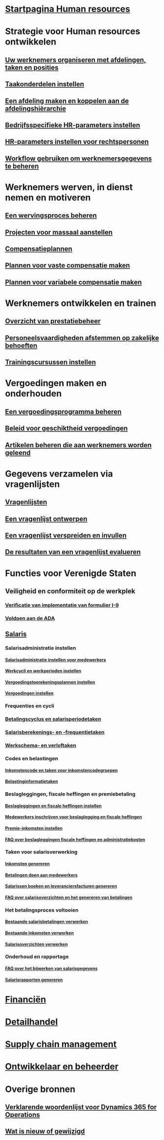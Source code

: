 # [Startpagina Human resources](index.md)
# Strategie voor Human resources ontwikkelen
## [Uw werknemers organiseren met afdelingen, taken en posities](departments-jobs-positions.md)
## [Taakonderdelen instellen](create-job.md)
## [Een afdeling maken en koppelen aan de afdelingshiërarchie](create-department-add-department-hierarchy.md)
## [Bedrijfsspecifieke HR-parameters instellen](set-up-company-specific-hr-parameters.md)
## [HR-parameters instellen voor rechtspersonen](set-up-hr-parameters-across-legal-entities.md)
## [Workflow gebruiken om werknemersgegevens te beheren](workflow-manage-employee-information.md)
# Werknemers werven, in dienst nemen en motiveren
## [Een wervingsproces beheren](manage-recruiting-process.md)
## [Projecten voor massaal aanstellen](mass-hire-projects.md)
## [Compensatieplannen](compensation-plans.md)
## [Plannen voor vaste compensatie maken](create-fixed-compensation-plans.md)
## [Plannen voor variabele compensatie maken](create-variable-compensation-plans.md)
# Werknemers ontwikkelen en trainen
## [Overzicht van prestatiebeheer](performance-management-overview.md)
## [Personeelsvaardigheden afstemmen op zakelijke behoeften](skills.md)
## [Trainingscursussen instellen](courses.md)
# Vergoedingen maken en onderhouden
## [Een vergoedingsprogramma beheren](manage-benefit-program.md)
## [Beleid voor geschiktheid vergoedingen](benefit-eligibility-policies.md)
## [Artikelen beheren die aan werknemers worden geleend](loan-items.md)
# Gegevens verzamelen via vragenlijsten
## [Vragenlijsten](questionnaires.md)
## [Een vragenlijst ontwerpen](design-questionnaires.md)
## [Een vragenlijst verspreiden en invullen](distribute-questionnaires.md)
## [De resultaten van een vragenlijst evalueren](evaluate-questionnaire-results.md)
# Functies voor Verenigde Staten
## Veiligheid en conformiteit op de werkplek
### [Verificatie van implementatie van formulier I-9](localizations/noam-usa-form-i-9-verification.md)
### [Voldoen aan de ADA](localizations/noam-usa-comply-ada.md)
## [Salaris](localizations/noam-usa-payroll.md)
### Salarisadministratie instellen
#### [Salarisadministratie instellen voor medewerkers](localizations/noam-usa-worker-position-payroll-tasks.md)
#### [Werkcycli en werkperioden instellen](localizations/noam-usa-work-cycle-work-period-tasks.md)
#### [Vergoedingstoerekeningsplannen instellen ](localizations/noam-usa-benefit-accrual-plan-tasks.md)
#### [Vergoedingen instellen](localizations/noam-usa-benefit-set-up-tasks.md)
### Frequenties en cycli
### [Betalingscyclus en salarisperiodetaken](localizations/noam-usa-pay-cycle-pay-period-tasks-sample.md)
### [Salarisberekenings- en -frequentietaken](localizations/noam-usa-payroll-calculation-frequencies-tasks.md)
### [Werkschema- en verloftaken](localizations/noam-usa-work-schedule-leave-tasks.md)
### Codes en belastingen
#### [Inkomstencode en taken voor inkomstencodegroepen](localizations/noam-usa-earning-code-group-tasks.md)
#### [Belastinginformatietaken](localizations/noam-usa-tax-information-tasks.md)
### Beslagleggingen, fiscale heffingen en premiebetaling
#### [Beslagleggingen en fiscale heffingen instellen](localizations/noam-usa-garnishment-tax-levy-set-up-tasks.md)
#### [Medewerkers inschrijven voor beslaglegging en fiscale heffingen](localizations/noam-usa-garnishment-tax-levy-enrollment-tasks.md)
#### [Premie-inkomsten instellen ](localizations/noam-usa-premium-earning-setup-tasks.md)
#### [FAQ over beslagleggingen fiscale heffingen en administratiekosten](localizations/noam-usa-garnishment-tax-levy-administrative-fees.md)
### Taken voor salarisverwerking
#### [Inkomsten genereren](localizations/noam-usa-earnings-generation-process.md)
#### [Betalingen doen aan medewerkers](localizations/noam-usa-issue-worker-payments.md)
#### [Salarissen boeken en leveranciersfacturen genereren](localizations/noam-usa-post-payroll-generate-vendor-invoices.md)
#### [FAQ over salarisoverzichten en het genereren van betalingen](localizations/noam-usa-pay-statements-payment-generation-process.md)
### Het betalingsproces voltooien
#### [Bestaande salarisbetalingen verwerken](localizations/noam-usa-existing-payroll-payments.md)
#### [Bestaande inkomsten verwerken](localizations/noam-usa-existing-earnings.md)
#### [Salarisoverzichten verwerken](localizations/noam-usa-pay-statements.md)
### Onderhoud en rapportage
#### [FAQ over het bijwerken van salarisgegevens](localizations/noam-usa-payroll-data-updates.md)
#### [Salarisrapporten genereren](localizations/noam-usa-generate-payroll-reports.md)

# [Financiën](/dynamics365/operations/financials/index)

# [Detailhandel](/dynamics365/operations/retail/index)

# [Supply chain management](/dynamics365/operations/supply-chain/index)

# [Ontwikkelaar en beheerder](/dynamics365/operations/dev-itpro/index)

# Overige bronnen
## [Verklarende woordenlijst voor Dynamics 365 for Operations](/dynamics365/operations/get-started/glossary?toc=/dynamics365/operations/human-resources/toc.json)
## [Wat is nieuw of gewijzigd](/dynamics365/operations/dev-itpro/get-started/whats-new-changed?toc=/dynamics365/operations/human-resources/toc.json)

